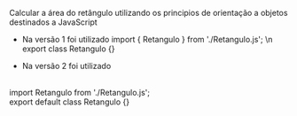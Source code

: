  Calcular a área do retângulo utilizando os principios de orientação a objetos destinados a JavaScript
- Na versão 1 foi utilizado
import { Retangulo } from './Retangulo.js'; \n
export class Retangulo {}

- Na versão 2 foi utilizado
<br>
import Retangulo from './Retangulo.js';
<br>
export default class Retangulo {}
